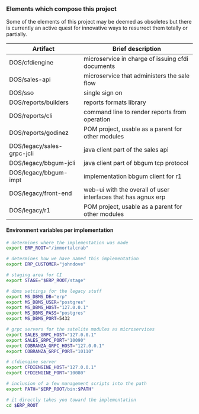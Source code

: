 ### Elements which compose this project

Some of the elements of this project may be deemed as obsoletes but there is currently an active quest for innovative ways to resurrect them totally or partially.

| Artifact | Brief description |
| ------ | ------ |
| DOS/cfdiengine | microservice in charge of issuing cfdi documents |
| DOS/sales-api | microservice that administers the sale flow |
| DOS/sso | single sign on |
| DOS/reports/builders | reports formats library |
| DOS/reports/cli | command line to render reports from operation |
| DOS/reports/godinez | POM project, usable as a parent for other modules |
| DOS/legacy/sales-grpc-jcli | java client part of the sales api |
| DOS/legacy/bbgum-jcli | java client part of bbgum tcp protocol |
| DOS/legacy/bbgum-impt | implementation bbgum client for r1 | 
| DOS/legacy/front-end | web-ui with the overall of user interfaces that has agnux erp |
| DOS/legacy/r1           | POM project, usable as a parent for other modules |


#### Environment variables per implementation

```sh
# determines where the implementation was made
export ERP_ROOT="/immortalcrab"

# determines how we have named this implementation
export ERP_CUSTOMER="johndove"

# staging area for CI
export STAGE="$ERP_ROOT/stage"

# dbms settings for the legacy stuff
export MS_DBMS_DB="erp"
export MS_DBMS_USER="postgres"
export MS_DBMS_HOST="127.0.0.1"
export MS_DBMS_PASS="postgres"
export MS_DBMS_PORT=5432

# grpc servers for the satelite modules as microservices
export SALES_GRPC_HOST="127.0.0.1"
export SALES_GRPC_PORT="10090"
export COBRANZA_GRPC_HOST="127.0.0.1"
export COBRANZA_GRPC_PORT="10110"

# cfdiengine server
export CFDIENGINE_HOST="127.0.0.1"
export CFDIENGINE_PORT="10080"

# inclusion of a few management scripts into the path
export PATH="$ERP_ROOT/bin:$PATH"

# it directly takes you toward the implementation
cd $ERP_ROOT

```

